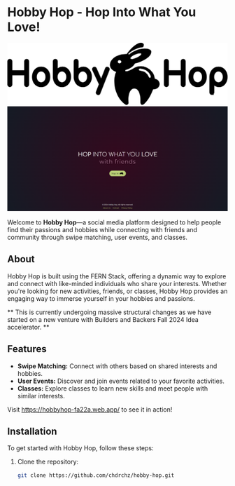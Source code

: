 # Hobby Hop - Hop Into What You Love!

![Hobby Hop Logo](/hobbyhop/src/Assets/HobbyHopRework.svg)
![Hobby Hop Landing](/hobbyhop/src/Assets/screenshot.png)

Welcome to **Hobby Hop**—a social media platform designed to help people find their passions and hobbies while connecting with friends and community through swipe matching, user events, and classes.

## About

Hobby Hop is built using the FERN Stack, offering a dynamic way to explore and connect with like-minded individuals who share your interests. Whether you're looking for new activities, friends, or classes, Hobby Hop provides an engaging way to immerse yourself in your hobbies and passions.

** This is currently undergoing massive structural changes as we have started on a new venture with Builders and Backers Fall 2024 Idea accelerator. ** 

## Features

- **Swipe Matching:** Connect with others based on shared interests and hobbies.
- **User Events:** Discover and join events related to your favorite activities.
- **Classes:** Explore classes to learn new skills and meet people with similar interests.

Visit https://hobbyhop-fa22a.web.app/ to see it in action!

## Installation

To get started with Hobby Hop, follow these steps:

1. Clone the repository:
   ```bash
   git clone https://github.com/chdrchz/hobby-hop.git
